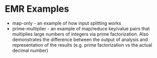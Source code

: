 # EMR Examples #

* map-only - an example of how input splitting works
* prime-multiplier - an example of map/reduce key/value pairs that multiplies large numbers of integers via prime factorization.  Also demonstrates the difference between the output of analysis and representation of the results (e.g. prime factorization vs the actual decimal number)

